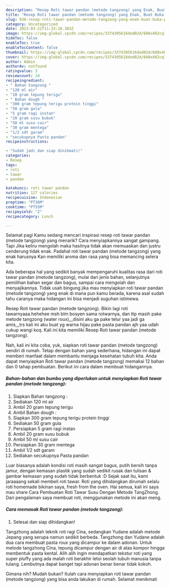 ```yaml
---
description: "Resep Roti tawar pandan (metode tangzong) yang Enak, Buat Buka Puasa Lezat"
title: "Resep Roti tawar pandan (metode tangzong) yang Enak, Buat Buka Puasa Lezat"
slug: 938-resep-roti-tawar-pandan-metode-tangzong-yang-enak-buat-buka-puasa-lezat
category: Uncategorized
date: 2023-03-22T11:33:18.383Z
image: https://img-global.cpcdn.com/recipes/3374305616ded02d/680x482cq70/roti-tawar-pandan-metode-tangzong-foto-resep-utama.jpg
hideToc: false
enableToc: true
enableTocContent: false
thumbnail: https://img-global.cpcdn.com/recipes/3374305616ded02d/680x482cq70/roti-tawar-pandan-metode-tangzong-foto-resep-utama.jpg
cover: https://img-global.cpcdn.com/recipes/3374305616ded02d/680x482cq70/roti-tawar-pandan-metode-tangzong-foto-resep-utama.jpg
author: Admin
authorAv: notfound
ratingvalue: 3
reviewcount: 14
recipeingredient:
- " Bahan tangzong "
- "120 ml air"
- "20 gram tepung terigu"
- " Bahan dough "
- "300 gram tepung terigu protein tinggi"
- "50 gram gula"
- "5 gram ragi instan"
- "20 gram susu bubuk"
- "50 ml susu cair"
- "30 gram mentega"
- "1/2 sdt garam"
- "secukupnya Pasta pandan"
recipeinstructions:

- "Sudah jadi dan siap dinikmati!"
categories:
- Resep
tags:
- roti
- tawar
- pandan

katakunci: roti tawar pandan 
nutrition: 127 calories
recipecuisine: Indonesian
preptime: "PT36M"
cooktime: "PT55M"
recipeyield: "2"
recipecategory: Lunch

---
```



Selamat pagi Kamu sedang mencari inspirasi resep roti tawar pandan (metode tangzong) yang menarik? Cara menyiapkannya sangat gampang. Tapi Jika keliru mengolah maka hasilnya tidak akan memuaskan dan justru cenderung tidak enak. Padahal roti tawar pandan (metode tangzong) yang enak harusnya Kan memiliki aroma dan rasa yang bisa memancing selera kita.


Ada beberapa hal yang sedikit banyak mempengaruhi kualitas rasa dari roti tawar pandan (metode tangzong), mulai dari jenis bahan, selanjutnya pemilihan bahan segar dan bagus, sampai cara mengolah dan menyajikannya. Tidak usah bingung jika mau menyiapkan roti tawar pandan (metode tangzong) yang enak di mana pun kamu berada, karena asal sudah tahu caranya maka hidangan ini bisa menjadi suguhan istimewa.

Resep Roti tawar pandan (metode tangzong). Bikin lagi roti tawarnyaaa.hehehee msh blm bosyen sama rotwarnya, dan ttp masih pake metode tangzong (water roux),,,disini aku ga pake telur yaa jadi ga amis,,,trs kali ini aku buat yg warna hijau pake pasta pandan ajh yaa udah cukup wangi koq. Kali ini kita memiliki Resep Roti tawar pandan (metode tangzong).


Nah, kali ini kita coba, yuk, siapkan roti tawar pandan (metode tangzong) sendiri di rumah. Tetap dengan bahan yang sederhana, hidangan ini dapat memberi manfaat dalam membantu menjaga kesehatan tubuh kita. Anda dapat menyiapkan Roti tawar pandan (metode tangzong) memakai 12 bahan dan 0 tahap pembuatan. Berikut ini cara dalam membuat hidangannya.

<!--inarticleads1-->

##### Bahan-bahan dan bumbu yang diperlukan untuk menyiapkan Roti tawar pandan (metode tangzong):

1. Siapkan  Bahan tangzong :
1. Sediakan 120 ml air
1. Ambil 20 gram tepung terigu
1. Ambil  Bahan dough :
1. Siapkan 300 gram tepung terigu protein tinggi
1. Sediakan 50 gram gula
1. Persiapkan 5 gram ragi instan
1. Ambil 20 gram susu bubuk
1. Ambil 50 ml susu cair
1. Persiapkan 30 gram mentega
1. Ambil 1/2 sdt garam
1. Sediakan secukupnya Pasta pandan


Luar biasanya adalah kondisi roti masih sangat bagus, putih bersih tanpa jamur, dengan kemasan plastik yang sudah sedikit rusak dan tulisan &amp; gambar kemasan yang sudah tidak berbentuk :D Sejak saat itu, kami jaraaaang sekali membeli roti tawar. Roti yang dihidangkan dirumah selalu roti homemade bikinan saya, fresh from the oven. Hai semua, kali ini saya mau share Cara Pembuatan Roti Tawar Susu Dengan Metode TangZhong. Dari pengalaman saya membuat roti, menggunakan metode ini akan meng. 

<!--inarticleads2-->

##### Cara memasak Roti tawar pandan (metode tangzong):


1. Selesai dan siap dihidangkan!

Tangzhong adalah teknik roti ragi Cina, sedangkan Yudane adalah metode Jepang yang serupa namun sedikit berbeda. Tangzhong dan Yudane adalah dua cara membuat pasta roux yang dicampur ke dalam adonan. Untuk metode tangzhong Cina, tepung dicampur dengan air di atas kompor hingga membentuk pasta kental. Alih alih ingin mendapatkan tekstur roti yang super pluffy yang ada malah roti berakhir letoi seolah tubuh manusia tanpa tulang. Lembutnya dapat banget tapi adonan benar benar tidak kokoh. 

Gimana nih? Mudah bukan? Itulah cara menyiapkan roti tawar pandan (metode tangzong) yang bisa anda lakukan di rumah. Selamat menikmati
